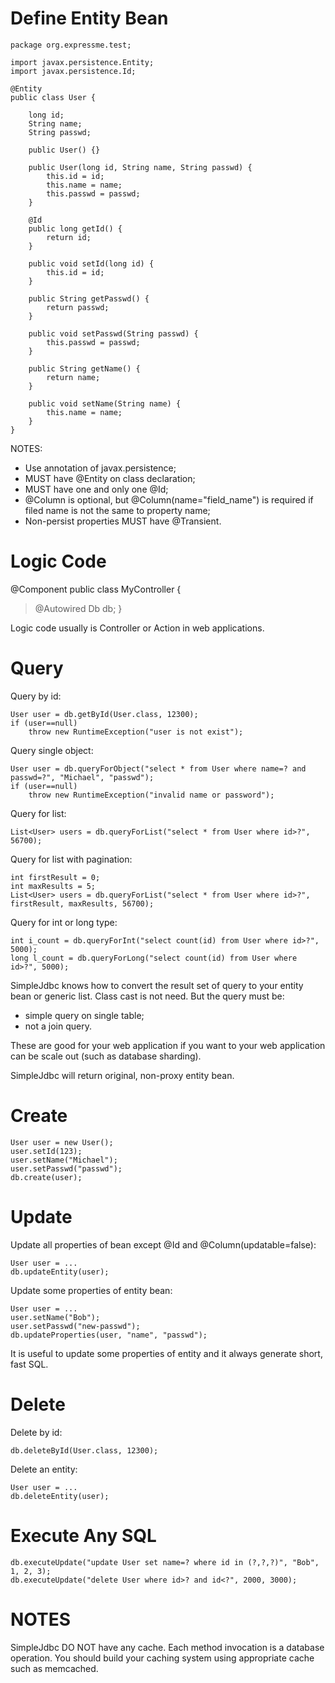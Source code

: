 # Define Entity Bean #

```
package org.expressme.test;

import javax.persistence.Entity;
import javax.persistence.Id;

@Entity
public class User {

    long id;
    String name;
    String passwd;

    public User() {}

    public User(long id, String name, String passwd) {
        this.id = id;
        this.name = name;
        this.passwd = passwd;
    }

    @Id
    public long getId() {
        return id;
    }

    public void setId(long id) {
        this.id = id;
    }

    public String getPasswd() {
        return passwd;
    }

    public void setPasswd(String passwd) {
        this.passwd = passwd;
    }

    public String getName() {
        return name;
    }

    public void setName(String name) {
        this.name = name;
    }
}
```

NOTES:

  * Use annotation of javax.persistence;
  * MUST have @Entity on class declaration;
  * MUST have one and only one @Id;
  * @Column is optional, but @Column(name="field\_name") is required if filed name is not the same to property name;
  * Non-persist properties MUST have @Transient.

# Logic Code #

@Component
public class MyController {
> @Autowired Db db;
}

Logic code usually is Controller or Action in web applications.

# Query #

Query by id:

```
User user = db.getById(User.class, 12300);
if (user==null)
    throw new RuntimeException("user is not exist");
```

Query single object:

```
User user = db.queryForObject("select * from User where name=? and passwd=?", "Michael", "passwd");
if (user==null)
    throw new RuntimeException("invalid name or password");
```

Query for list:

```
List<User> users = db.queryForList("select * from User where id>?", 56700);
```

Query for list with pagination:

```
int firstResult = 0;
int maxResults = 5;
List<User> users = db.queryForList("select * from User where id>?", firstResult, maxResults, 56700);
```

Query for int or long type:

```
int i_count = db.queryForInt("select count(id) from User where id>?", 5000);
long l_count = db.queryForLong("select count(id) from User where id>?", 5000);
```

SimpleJdbc knows how to convert the result set of query to your entity bean or generic list. Class cast is not need. But the query must be:

  * simple query on single table;
  * not a join query.

These are good for your web application if you want to your web application can be scale out (such as database sharding).

SimpleJdbc will return original, non-proxy entity bean.

# Create #

```
User user = new User();
user.setId(123);
user.setName("Michael");
user.setPasswd("passwd");
db.create(user);
```

# Update #

Update all properties of bean except @Id and @Column(updatable=false):

```
User user = ...
db.updateEntity(user);
```

Update some properties of entity bean:

```
User user = ...
user.setName("Bob");
user.setPasswd("new-passwd");
db.updateProperties(user, "name", "passwd");
```

It is useful to update some properties of entity and it always generate short, fast SQL.

# Delete #

Delete by id:

```
db.deleteById(User.class, 12300);
```

Delete an entity:

```
User user = ...
db.deleteEntity(user);
```

# Execute Any SQL #

```
db.executeUpdate("update User set name=? where id in (?,?,?)", "Bob", 1, 2, 3);
db.executeUpdate("delete User where id>? and id<?", 2000, 3000);
```

# NOTES #

SimpleJdbc DO NOT have any cache. Each method invocation is a database operation. You should build your caching system using appropriate cache such as memcached.